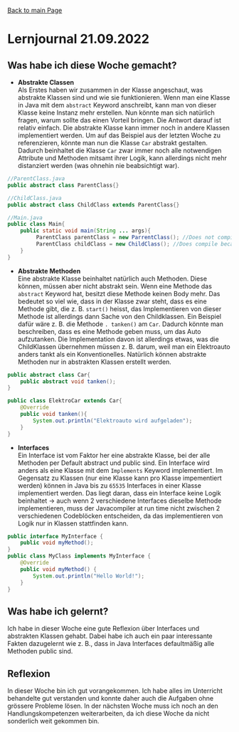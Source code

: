 [Back to main Page](./../../README.md)

# Lernjournal 21.09.2022
## Was habe ich diese Woche gemacht?
- **Abstrakte Classen**<br/>
Als Erstes haben wir zusammen in der Klasse angeschaut, was abstrakte Klassen sind und wie sie funktionieren. Wenn man eine Klasse in Java mit dem `abstract` Keyword anschreibt, kann man von dieser Klasse keine Instanz mehr erstellen. Nun könnte man sich natürlich fragen, warum sollte das einen Vorteil bringen. Die Antwort darauf ist relativ einfach. Die abstrakte Klasse kann immer noch in andere Klassen implementiert werden. Um auf das Beispiel aus der letzten Woche zu referenzieren, könnte man nun die Klasse `Car` abstrakt gestalten. Dadurch beinhaltet die Klasse `Car` zwar immer noch alle notwendigen Attribute und Methoden mitsamt ihrer Logik, kann allerdings nicht mehr distanziert werden (was ohnehin nie beabsichtigt war).

```java 
//ParentClass.java
public abstract class ParentClass{}

//ChildClass.java
public abstract class ChildClass extends ParentClass{}

//Main.java
public class Main{
    public static void main(String ... args){
         ParentClass parentClass = new ParrentClass(); //Does not compile because class is abstract
         ParentClass childClass = new ChildClass(); //Does compile because it is inizalized with child class
    }
}
```
- **Abstrakte Methoden** <br/>
Eine abstrakte Klasse beinhaltet natürlich auch Methoden. Diese können, müssen aber nicht abstrakt sein. Wenn eine Methode das `abstract` Keyword hat, besitzt diese Methode keinen Body mehr. Das bedeutet so viel wie, dass in der Klasse zwar steht, dass es eine Methode gibt, die z. B. `start()` heisst, das Implementieren von dieser Methode ist allerdings dann Sache von den Childklassen. Ein Beispiel dafür wäre z. B. die Methode `. tanken()` am `Car`. Dadurch könnte man beschreiben, dass es eine Methode geben muss, um das Auto aufzutanken. Die Implementation davon ist allerdings etwas, was die ChildKlassen übernehmen müssen z. B. darum, weil man ein Elektroauto anders tankt als ein Konventionelles. Natürlich können abstrakte Methoden nur in abstrakten Klassen erstellt werden.

```java
public abstract class Car{
    public abstract void tanken();
}

public class ElektroCar extends Car{
    @Override
    public void tanken(){
        System.out.println("Elektroauto wird aufgeladen");
    }
}
```
- **Interfaces**<br/>
Ein Interface ist vom Faktor her eine abstrakte Klasse, bei der alle Methoden per Default abstract und public sind. Ein Interface wird anders als eine Klasse mit dem `Implements` Keyword implementiert. Im Gegensatz zu Klassen (nur eine Klasse kann pro Klasse impementiert werden) können in Java bis zu `65535` Interfaces in einer Klasse implementiert werden. Das liegt daran, dass ein Interface keine Logik beinhaltet -> auch wenn 2 verschiedene Interfaces dieselbe Methode implementieren, muss der Javacompiler at run time nicht zwischen 2 verschiedenen Codeblöcken entscheiden, da das implementieren von Logik nur in Klassen stattfinden kann.

```java
public interface MyInterface {
    public void myMethod();
}
public class MyClass implements MyInterface {
    @Override
    public void myMethod() {
        System.out.println("Hello World!");
    }
}
```
## Was habe ich gelernt?
Ich habe in dieser Woche eine gute Reflexion über Interfaces und abstrakten Klassen gehabt. Dabei habe ich auch ein paar interessante Fakten dazugelernt wie z. B., dass in Java Interfaces defaultmäßig alle Methoden public sind.
## Reflexion
In dieser Woche bin ich gut vorangekommen. Ich habe alles im Unterricht behandelte gut verstanden und konnte daher auch die Aufgaben ohne grössere Probleme lösen. In der nächsten Woche muss ich noch an den Handlungskompetenzen weiterarbeiten, da ich diese Woche da nicht sonderlich weit gekommen bin.
